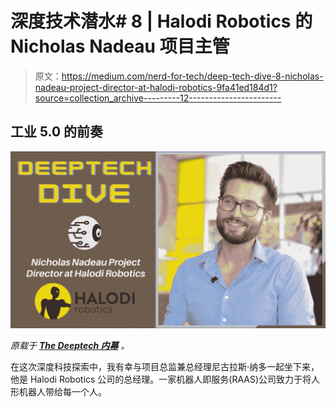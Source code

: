 # 深度技术潜水# 8 | Halodi Robotics 的 Nicholas Nadeau 项目主管

> 原文：<https://medium.com/nerd-for-tech/deep-tech-dive-8-nicholas-nadeau-project-director-at-halodi-robotics-9fa41ed184d1?source=collection_archive---------12----------------------->

## 工业 5.0 的前奏

![](img/999c11bf0cf2bfcdfd3e36a02e24f0f6.png)

*原载于* [***The Deeptech 内幕***](https://thedeeptechinsider.com/2021/07/15/deep-tech-dive-8-nicholas-nadeau-project-director-at-halodi-robotics/) *。*

在这次深度科技探索中，我有幸与项目总监兼总经理尼古拉斯·纳多一起坐下来，他是 Halodi Robotics 公司的总经理。一家机器人即服务(RAAS)公司致力于将人形机器人带给每一个人。